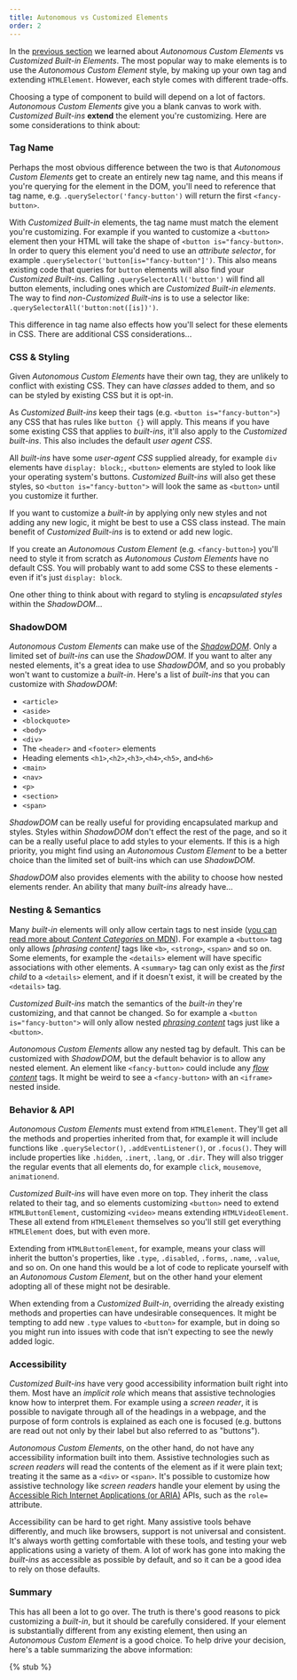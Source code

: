 ```yaml
---
title: Autonomous vs Customized Elements
order: 2
---
```


In the [previous section][defining-a-component] we learned about _Autonomous Custom Elements_ vs _Customized Built-in
Elements_. The most popular way to make elements is to use the _Autonomous Custom Element_ style, by making up your own
tag and extending `HTMLElement`. However, each style comes with different trade-offs.

[defining-a-component]: /learn/components/

Choosing a type of component to build will depend on a lot of factors. _Autonomous Custom Elements_ give you a blank
canvas to work with. _Customized Built-ins_ **extend** the element you're customizing. Here are some considerations to
think about:

### Tag Name

Perhaps the most obvious difference between the two is that _Autonomous Custom Elements_ get to create an entirely new
tag name, and this means if you're querying for the element in the DOM, you'll need to reference that tag name, e.g.
`.querySelector('fancy-button')` will return the first `<fancy-button>`.

With _Customized Built-in_ elements, the tag name must match the element you're customizing. For example if you wanted
to customize a `<button>` element then your HTML will take the shape of `<button is="fancy-button>`. In order to query
this element you'd need to use an _attribute selector_, for example `.querySelector('button[is="fancy-button"]')`. This
also means existing code that queries for `button` elements will also find your _Customized Built-ins_. Calling
`.querySelectorAll('button')` will find all button elements, including ones which are _Customized Built-in elements_.
The way to find _non-Customized Built-ins_ is to use a selector like: `.querySelectorAll('button:not([is])')`.

This difference in tag name also effects how you'll select for these elements in CSS. There are additional CSS
considerations...

### CSS & Styling

Given _Autonomous Custom Elements_ have their own tag, they are unlikely to conflict with existing CSS. They can have
_classes_ added to them, and so can be styled by existing CSS but it is opt-in.

As _Customized Built-ins_ keep their tags (e.g. `<button is="fancy-button">`) any CSS that has rules like `button {}`
will apply. This means if you have some existing CSS that applies to _built-ins_, it'll also apply to the _Customized
built-ins_. This also includes the default _user agent CSS_.

All _built-ins_ have some _user-agent CSS_ supplied already, for example `div` elements have `display: block;`,
`<button>` elements are styled to look like your operating system's buttons. _Customized Built-ins_ will also get these
styles, so `<button is="fancy-button">` will look the same as `<button>` until you customize it further.

If you want to customize a _built-in_ by applying only new styles and not adding any new logic, it might be best to use
a CSS class instead. The main benefit of _Customized Built-ins_ is to extend or add new logic.

If you create an _Autonomous Custom Element_ (e.g. `<fancy-button>`) you'll need to style it from scratch as _Autonomous
Custom Elements_ have no default CSS. You will probably want to add some CSS to these elements - even if it's just
`display: block`.

One other thing to think about with regard to styling is _encapsulated styles_ within the _ShadowDOM_...

### ShadowDOM

_Autonomous Custom Elements_ can make use of the [_ShadowDOM_][shadowdom]. Only a limited set of _built-ins_ can use the
_ShadowDOM_. If you want to alter any nested elements, it's a great idea to use _ShadowDOM_, and so you probably won't
want to customize a _built-in_. Here's a list of _built-ins_ that you can customize with _ShadowDOM_:

- `<article>`
- `<aside>`
- `<blockquote>`
- `<body>`
- `<div>`
- The `<header>` and `<footer>` elements
- Heading elements `<h1>`,`<h2>`,`<h3>`,`<h4>`,`<h5>`, and`<h6>`
- `<main>`
- `<nav>`
- `<p>`
- `<section>`
- `<span>`

_ShadowDOM_ can be really useful for providing encapsulated markup and styles. Styles within _ShadowDOM_ don't effect
the rest of the page, and so it can be a really useful place to add styles to your elements. If this is a high priority,
you might find using an _Autonomous Custom Element_ to be a better choice than the limited set of built-ins which can
use _ShadowDOM_.

_ShadowDOM_ also provides elements with the ability to choose how nested elements render. An ability that many
_built-ins_ already have...

[shadowdom]: /learn/components/shadowdom

### Nesting & Semantics

Many _built-in_ elements will only allow certain tags to nest inside ([you can read more about _Content Categories_ on
MDN][content-categories]). For example a `<button>` tag only allows _[phrasing content]_ tags like `<b>`, `<strong>`,
`<span>` and so on. Some elements, for example the `<details>` element will have specific associations with other
elements. A `<summary>` tag can only exist as the _first child_ to a `<details>` element, and if it doesn't exist, it
will be created by the `<details>` tag.

_Customized Built-ins_ match the semantics of the _built-in_ they're customizing, and that cannot be changed. So for
example a `<button is="fancy-button">` will only allow nested _[phrasing content][phrasing-content]_ tags just like a
`<button>`.

_Autonomous Custom Elements_ allow any nested tag by default. This can be customized with _ShadowDOM_, but the default
behavior is to allow any nested element. An element like `<fancy-button>` could include any _[flow
content][flow-content]_ tags. It might be weird to see a `<fancy-button>` with an `<iframe>` nested inside.

[content-categories]: https://developer.mozilla.org/en-US/docs/Web/HTML/Content_categories
[phrasing-content]: https://developer.mozilla.org/en-US/docs/Web/HTML/Content_categories#phrasing_content
[flow-content]: https://developer.mozilla.org/en-US/docs/Web/HTML/Content_categories#flow_content

### Behavior & API

_Autonomous Custom Elements_ must extend from `HTMLElement`. They'll get all the methods and properties inherited from
that, for example it will include functions like `.querySelector()`, `.addEventListener()`, or `.focus()`. They will
include properties like `.hidden`, `.inert`, `.lang`, or `.dir`. They will also trigger the regular events that all
elements do, for example `click`, `mousemove`, `animationend`.

_Customized Built-ins_ will have even more on top. They inherit the class related to their tag, and so elements
customizing `<button>` need to extend `HTMLButtonElement`, customizing `<video>` means extending `HTMLVideoElement`.
These all extend from `HTMLElement` themselves so you'll still get everything `HTMLElement` does, but with even more.

Extending from `HTMLButtonElement`, for example, means your class will inherit the button's properties, like `.type`,
`.disabled`, `.forms`, `.name`, `.value`, and so on. On one hand this would be a lot of code to replicate yourself with
an _Autonomous Custom Element_, but on the other hand your element adopting all of these might not be desirable.

When extending from a _Customized Built-in_, overriding the already existing methods and properties can have undesirable
consequences. It might be tempting to add new `.type` values to `<button>` for example, but in doing so you might run
into issues with code that isn't expecting to see the newly added logic.

### Accessibility

_Customized Built-ins_ have very good accessibility information built right into them. Most have an _implicit role_
which means that assistive technologies know how to interpret them. For example using a _screen reader_, it is possible
to navigate through all of the headings in a webpage, and the purpose of form controls is explained as each one is
focused (e.g. buttons are read out not only by their label but also referred to as "buttons").

_Autonomous Custom Elements_, on the other hand, do not have any accessibility information built into them. Assistive
technologies such as _screen readers_ will read the contents of the element as if it were plain text; treating it the
same as a `<div>` or `<span>`. It's possible to customize how assistive technology like _screen readers_ handle your
element by using the [Accessible Rich Internet Applications (or ARIA)][aria] APIs, such as the `role=` attribute.

Accessibility can be hard to get right. Many assistive tools behave differently, and much like browsers, support is not
universal and consistent. It's always worth getting comfortable with these tools, and testing your web applications
using a variety of them. A lot of work has gone into making the _built-ins_ as accessible as possible by default, and so
it can be a good idea to rely on those defaults.

[aria]: https://developer.mozilla.org/en-US/docs/Web/Accessibility/ARIA

### Summary

This has all been a lot to go over. The truth is there's good reasons to pick customizing a _built-in_, but it should be
carefully considered. If your element is substantially different from any existing element, then using an _Autonomous
Custom Element_ is a good choice. To help drive your decision, here's a table summarizing the above information:

{% stub %}
